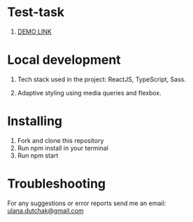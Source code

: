 # Test-task

1. [DEMO LINK](https://uladutchak.github.io/Test-task/)

# Local development

1. Tech stack used in the project: ReactJS, TypeScript, Sass.

1. Adaptive styling using media queries and flexbox.

# Installing
1. Fork and clone this repository
2. Run npm install in your terminal
3. Run npm start
# Troubleshooting
For any suggestions or error reports send me an email: ulana.dutchak@gmail.com
